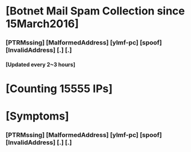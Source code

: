 # [Botnet Mail Spam Collection since 15March2016]
### [PTRMssing] [MalformedAddress] [ylmf-pc] [spoof] [InvalidAddress] [.] [.]
#### [Updated every 2~3 hours]

# [Counting 15555 IPs]

# [Symptoms] 
###   [PTRMssing] [MalformedAddress] [ylmf-pc] [spoof] [InvalidAddress] [.] [.]
